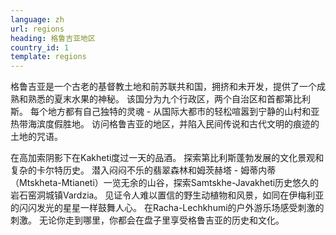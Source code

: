 ```yaml
---
language: zh
url: regions
heading: 格鲁吉亚地区
country_id: 1
template: regions
---
```

<div class="row content-row"><!-- 1528 (0)-->

</div>

<div class="row content-row"><!-- 1529 (3)-->
<div class="col-xs-12 col-sm-6 col-md-6"><!-- 2046 -->

格鲁吉亚是一个古老的基督教土地和前苏联共和国，拥挤和未开发，提供了一个成熟和熟悉的夏末水果的神秘。 该国分为九个行政区，两个自治区和首都第比利斯。 每个地方都有自己独特的灵魂
\- 从国际大都市的轻松喧嚣到宁静的山村和亚热带海滨度假胜地。 访问格鲁吉亚的地区，并陷入民间传说和古代文明的痕迹的土地的咒语。

</div>

<div class="col-xs-12 col-sm-6 col-md-6"><!-- 2047 -->

在高加索阴影下在Kakheti度过一天的品酒。 探索第比利斯蓬勃发展的文化景观和复杂的卡尔特历史。 潜入闷闷不乐的翡翠森林和姆茨赫塔 \- 姆蒂内蒂（Mtskheta\-Mtianeti）一览无余的山谷，探索Samtskhe\-Javakheti历史悠久的岩石窑洞城镇Vardzia。
见证令人难以置信的野生动植物和风景，如同在伊梅利亚的闪闪发光的星星一样鼓舞人心。 在Racha\-Lechkhumi的户外游乐场感受刺激的刺激。 无论你走到哪里，你都会在盘子里享受格鲁吉亚的历史和文化。

</div>

</div>
